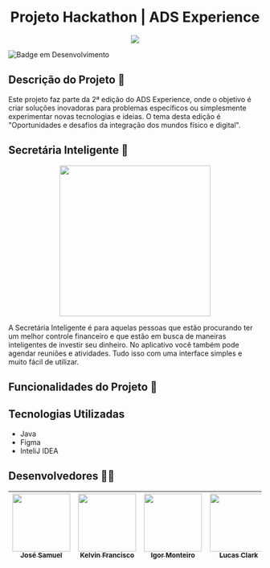 <h1 align="center" >Projeto Hackathon | ADS Experience </h1>

<p align="center" >
     <img src="https://github.com/josesamuel1/Projeto-Hackaton/assets/95758069/3903e99f-981d-4534-a05f-fde540194156">
</p>

![Badge em Desenvolvimento](http://img.shields.io/static/v1?label=STATUS&message=EM%20DESENVOLVIMENTO&color=GREEN&style=for-the-badge)

## Descrição do Projeto 🚀

Este projeto faz parte da 2ª edição do ADS Experience, onde o objetivo é criar soluções inovadoras para problemas específicos ou simplesmente experimentar novas tecnologias e ideias. O tema desta edição é "Oportunidades e desafios da integração dos mundos físico e digital".

## Secretária Inteligente 📱

<p align="center" >
     <img width="300" heigth="300" src="https://github.com/josesamuel1/Projeto-Hackaton/assets/95758069/90ef419a-3256-4598-843a-6465524705ee">
</p>

A Secretária Inteligente é para aquelas pessoas que estão procurando ter um melhor controle financeiro e que estão em busca de maneiras inteligentes de investir seu dinheiro. No aplicativo você também pode agendar reuniões e atividades. Tudo isso com uma interface simples e muito fácil de utilizar.
 

## Funcionalidades do Projeto :hammer:

## Tecnologias Utilizadas

- Java
- Figma
- InteliJ IDEA


## Desenvolvedores 👩‍💻

| [<img src="https://avatars.githubusercontent.com/u/114879249?v=4" width=115><br><sub>José Samuel</sub>](https://github.com/josesamuel1)  |  [<img src="https://avatars.githubusercontent.com/u/127231395?v=4" width=115><br><sub>Kelvin Francisco</sub>](https://github.com/saofranciscc)  |  [<img src="https://user-images.githubusercontent.com/95758069/189210989-7918de13-6172-4c19-8a59-8a2b66e64e83.jpg" width=115><br><sub>Igor Monteiro</sub>](https://github.com/igorperonico)  |  [<img src="https://avatars.githubusercontent.com/u/115033468?v=4" width=115><br><sub>Lucas Clark</sub>](https://github.com/lucascalark)  |  [<img src="https://avatars.githubusercontent.com/u/114879605?v=4" width=115><br><sub>Jany Bety</sub>](https://github.com/janybety) |
| :---: | :---: | :---: | :---: | :---: |



